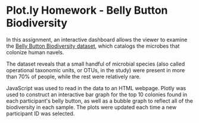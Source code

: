 # Plot.ly Homework - Belly Button Biodiversity

In this assignment, an interactive dashboard allows the viewer to examine the [Belly Button Biodiversity dataset](http://robdunnlab.com/projects/belly-button-biodiversity/), which catalogs the microbes that colonize human navels.

The dataset reveals that a small handful of microbial species (also called operational taxonomic units, or OTUs, in the study) were present in more than 70% of people, while the rest were relatively rare.

JavaScript was used to read in the data to an HTML webpage. Plotly was used to construct an interactive bar graph for the top 10 colonies found in each participant's belly button, as well as a bubble graph to reflect all of the biodiversity in each sample. The plots were updated each time a new participant ID was selected. 

